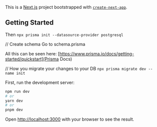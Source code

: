 This is a [Next.js](https://nextjs.org/) project bootstrapped with [`create-next-app`](https://github.com/vercel/next.js/tree/canary/packages/create-next-app).

## Getting Started

Then 
```npx prisma init --datasource-provider postgresql```

// Create schema 
Go to schema.prisma

All this can be seen here:
[https://www.prisma.io/docs/getting-started/quickstart](Prisma Docs)

// How you migrate your changes to your DB
```npx prisma migrate dev --name init```

First, run the development server:

```bash
npm run dev
# or
yarn dev
# or
pnpm dev
```

Open [http://localhost:3000](http://localhost:3000) with your browser to see the result.


